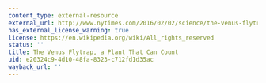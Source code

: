```yaml
---
content_type: external-resource
external_url: http://www.nytimes.com/2016/02/02/science/the-venus-flytrap-a-plant-that-can-count.html
has_external_license_warning: true
license: https://en.wikipedia.org/wiki/All_rights_reserved
status: ''
title: The Venus Flytrap, a Plant That Can Count
uid: e20324c9-4d10-48fa-8323-c712fd1d35ac
wayback_url: ''
---
```

